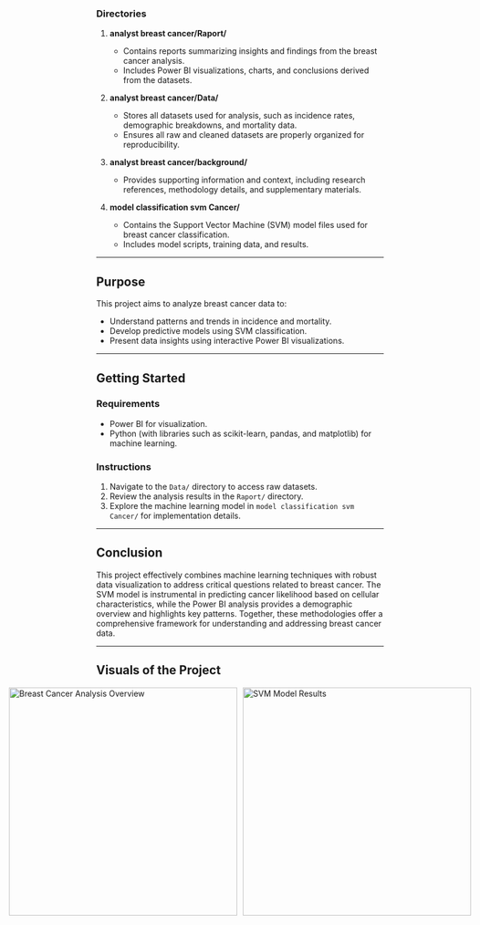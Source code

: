
### Directories

1. **analyst breast cancer/Raport/**

   - Contains reports summarizing insights and findings from the breast cancer analysis.
   - Includes Power BI visualizations, charts, and conclusions derived from the datasets.

2. **analyst breast cancer/Data/**

   - Stores all datasets used for analysis, such as incidence rates, demographic breakdowns, and mortality data.
   - Ensures all raw and cleaned datasets are properly organized for reproducibility.

3. **analyst breast cancer/background/**

   - Provides supporting information and context, including research references, methodology details, and supplementary materials.

4. **model classification svm Cancer/**

   - Contains the Support Vector Machine (SVM) model files used for breast cancer classification.
   - Includes model scripts, training data, and results.

---

## Purpose

This project aims to analyze breast cancer data to:

- Understand patterns and trends in incidence and mortality.
- Develop predictive models using SVM classification.
- Present data insights using interactive Power BI visualizations.

---

## Getting Started

### Requirements

- Power BI for visualization.
- Python (with libraries such as scikit-learn, pandas, and matplotlib) for machine learning.

### Instructions

1. Navigate to the `Data/` directory to access raw datasets.
2. Review the analysis results in the `Raport/` directory.
3. Explore the machine learning model in `model classification svm Cancer/` for implementation details.

---

## Conclusion

This project effectively combines machine learning techniques with robust data visualization to address critical questions related to breast cancer. The SVM model is instrumental in predicting cancer likelihood based on cellular characteristics, while the Power BI analysis provides a demographic overview and highlights key patterns. Together, these methodologies offer a comprehensive framework for understanding and addressing breast cancer data.

---

## Visuals of the Project

<div style="display: flex; justify-content: center; align-items: center; gap: 10px;">

  <img src="https://raw.githubusercontent.com/SANBATI-YAHYA/Breast-Cancer/main/BREASET_CANCER_1.png" alt="Breast Cancer Analysis Overview" width="400">

  <img src="https://raw.githubusercontent.com/SANBATI-YAHYA/Breast-Cancer/main/MODEL_SVM.png" alt="SVM Model Results" width="400">

</div>

